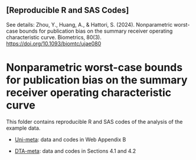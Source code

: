 ## [Reproducible R and SAS Codes] 

See details: Zhou, Y., Huang, A., & Hattori, S. (2024). Nonparametric worst-case bounds for publication bias on the summary receiver operating characteristic curve. Biometrics, 80(3). https://doi.org/10.1093/biomtc/ujae080

# Nonparametric worst-case bounds for publication bias on the summary receiver operating characteristic curve

This folder contains reproducible R and SAS codes of the analysis of the example data.

- [Uni-meta](Uni-meta/): data and codes in Web Appendix B

- [DTA-meta](DTA-meta/): data and codes in Sections 4.1 and 4.2

